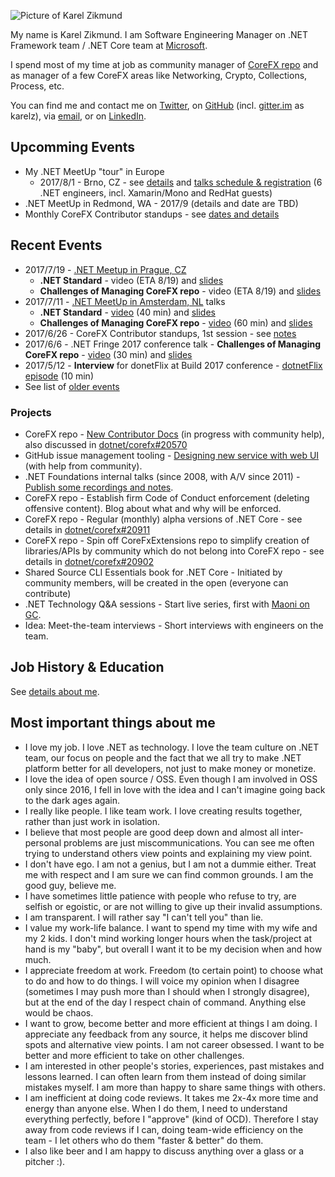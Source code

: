 ![Picture of Karel Zikmund](/images/karelz.jpg)

My name is Karel Zikmund.
I am Software Engineering Manager on .NET Framework team / .NET Core team at [Microsoft](https://www.microsoft.com/).

I spend most of my time at job as community manager of [CoreFX repo](https://github.com/dotnet/corefx) and as manager of a few CoreFX areas like Networking, Crypto, Collections, Process, etc.

You can find me and contact me on [Twitter](https://twitter.com/ziki_cz), on [GitHub](https://github.com/karelz) (incl. [gitter.im](https://gitter.im) as karelz), via [email](mailto:karelz@microsoft.com), or on [LinkedIn](https://www.linkedin.com/in/karelzikmund).

## Upcomming Events

* My .NET MeetUp "tour" in Europe
    * 2017/8/1 - Brno, CZ - see [details](https://twitter.com/ziki_cz/status/882255985867460610) and [talks schedule & registration](https://www.wug.cz/brno/akce/952--Net-TechTalks) (6 .NET engineers, incl. Xamarin/Mono and RedHat guests)
* .NET MeetUp in Redmond, WA - 2017/9 (details and date are TBD)
* Monthly CoreFX Contributor standups - see [dates and details](https://github.com/dotnet/corefx-standup/)

## Recent Events

* 2017/7/19 - [.NET Meetup in Prague, CZ](/events/2017-07-19_dotNetMeetUp_Prague)
  * **.NET Standard** - video (ETA 8/19) and [slides](https://www.slideshare.net/KarelZikmund1/net-meetup-prague-net-standard-karel-zikmund)
   * **Challenges of Managing CoreFX repo** - video (ETA 8/19) and [slides](https://www.slideshare.net/KarelZikmund1/net-meetup-prague-challenges-of-managing-corefx-repo-karel-zikmund)
* 2017/7/11 - [.NET MeetUp in Amsterdam, NL](/events/2017-07-11_dotNetMeetUp_Amsterdam) talks
   * **.NET Standard** - [video](https://www.youtube.com/watch?v=QhOfzglQ1-g) (40 min) and [slides](https://www.slideshare.net/KarelZikmund1/2017-0711-dotnetstandard)
   * **Challenges of Managing CoreFX repo** - [video](https://www.youtube.com/watch?v=QRUmG4TjViU) (60 min) and [slides](https://www.slideshare.net/KarelZikmund1/challenges-of-managing-corefx-repo)
* 2017/6/26 - CoreFX Contributor standups, 1st session - see [notes](https://github.com/dotnet/corefx-standup/blob/master/Standups/2017-06.md)
* 2017/6/6 - .NET Fringe 2017 conference talk - **Challenges of Managing CoreFX repo** - [video](https://www.youtube.com/watch?v=Kcm0ns1pzm0) (30 min) and [slides](/talks/2017-06-06_.NET_Fringe/2017-06-06_.NETFringe-Talk_ChallengesOfManagingCoreFxRepo.pptx)
* 2017/5/12 - **Interview** for donetFlix at Build 2017 conference - [dotnetFlix episode](http://dotnetflix.com/player/59) (10 min)
* See list of [older events](/details)

### Projects

* CoreFX repo - [New Contributor Docs](https://github.com/dotnet/corefx/wiki/New-contributor-Docs) (in progress with community help), also discussed in [dotnet/corefx#20570](https://github.com/dotnet/corefx/issues/20570)
* GitHub issue management tooling - [Designing new service with web UI](https://github.com/karelz/GitHubIssues#v2---web-ui) (with help from community).
* .NET Foundations internal talks (since 2008, with A/V since 2011) - [Publish some recordings and notes](https://twitter.com/ziki_cz/status/870877028093800448).
* CoreFX repo - Establish firm Code of Conduct enforcement (deleting offensive content). Blog about what and why will be enforced.
* CoreFX repo - Regular (monthly) alpha versions of .NET Core - see details in [dotnet/corefx#20911](https://github.com/dotnet/corefx/issues/20911)
* CoreFX repo - Spin off CoreFxExtensions repo to simplify creation of libraries/APIs by community which do not belong into CoreFX repo - see details in [dotnet/corefx#20902](https://github.com/dotnet/corefx/issues/20902)
* Shared Source CLI Essentials book for .NET Core - Initiated by community members, will be created in the open (everyone can contribute)
* .NET Technology Q&A sessions - Start live series, first with [Maoni on GC](https://twitter.com/ziki_cz/status/865370793567371268).
* Idea: Meet-the-team interviews - Short interviews with engineers on the team.

## Job History & Education

See [details about me](/details).

## Most important things about me

* I love my job. I love .NET as technology. I love the team culture on .NET team, our focus on people and the fact that we all try to make .NET platform better for all developers, not just to make money or monetize.
* I love the idea of open source / OSS. Even though I am involved in OSS only since 2016, I fell in love with the idea and I can't imagine going back to the dark ages again.
* I really like people. I like team work. I love creating results together, rather than just work in isolation.
* I believe that most people are good deep down and almost all inter-personal problems are just miscommunications. You can see me often trying to understand others view points and explaining my view point.
* I don't have ego. I am not a genius, but I am not a dummie either. Treat me with respect and I am sure we can find common grounds. I am the good guy, believe me.
* I have sometimes little patience with people who refuse to try, are selfish or egoistic, or are not willing to give up their invalid assumptions.
* I am transparent. I will rather say "I can't tell you" than lie.
* I value my work-life balance. I want to spend my time with my wife and my 2 kids. I don't mind working longer hours when the task/project at hand is my "baby", but overall I want it to be my decision when and how much.
* I appreciate freedom at work. Freedom (to certain point) to choose what to do and how to do things. I will voice my opinion when I disagree (sometimes I may push more than I should when I strongly disagree), but at the end of the day I respect chain of command. Anything else would be chaos.
* I want to grow, become better and more efficient at things I am doing. I appreciate any feedback from any source, it helps me discover blind spots and alternative view points. I am not career obsessed. I want to be better and more efficient to take on other challenges.
* I am interested in other people's stories, experiences, past mistakes and lessons learned. I can often learn from them instead of doing similar mistakes myself. I am more than happy to share same things with others.
* I am inefficient at doing code reviews. It takes me 2x-4x more time and energy than anyone else. When I do them, I need to understand everything perfectly, before I "approve" (kind of OCD). Therefore I stay away from code reviews if I can, doing team-wide efficiency on the team - I let others who do them "faster & better" do them.
* I also like beer and I am happy to discuss anything over a glass or a pitcher :).
